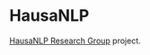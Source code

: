 # HausaNLP

 [HausaNLP Research Group][] project.

[HausaNLP Research Group]: https://buknlp.github.io/hausaNLP/
